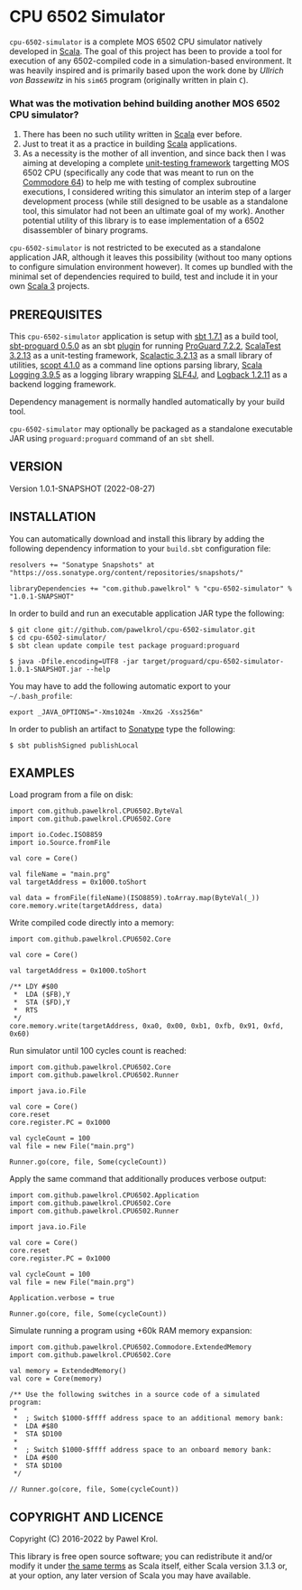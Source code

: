 CPU 6502 Simulator
==================

`cpu-6502-simulator` is a complete MOS 6502 CPU simulator natively developed in [Scala]. The goal of this project has been to provide a tool for execution of any 6502-compiled code in a simulation-based environment. It was heavily inspired and is primarily based upon the work done by _Ullrich von Bassewitz_ in his `sim65` program (originally written in plain `C`).

### What was the motivation behind building another MOS 6502 CPU simulator?

1. There has been no such utility written in [Scala] ever before.
2. Just to treat it as a practice in building [Scala] applications.
3. As a necessity is the mother of all invention, and since back then I was aiming at developing a complete [unit-testing framework] targetting MOS 6502 CPU (specifically any code that was meant to run on the [Commodore 64]) to help me with testing of complex subroutine executions, I considered writing this simulator an interim step of a larger development process (while still designed to be usable as a standalone tool, this simulator had not been an ultimate goal of my work). Another potential utility of this library is to ease implementation of a 6502 disassembler of binary programs.

`cpu-6502-simulator` is not restricted to be executed as a standalone application JAR, although it leaves this possibility (without too many options to configure simulation environment however). It comes up bundled with the minimal set of dependencies required to build, test and include it in your own [Scala 3] projects.

PREREQUISITES
-------------

This `cpu-6502-simulator` application is setup with [sbt 1.7.1] as a build tool, [sbt-proguard 0.5.0] as an sbt [plugin] for running [ProGuard 7.2.2], [ScalaTest 3.2.13] as a unit-testing framework, [Scalactic 3.2.13] as a small library of utilities, [scopt 4.1.0] as a command line options parsing library, [Scala Logging 3.9.5] as a logging library wrapping [SLF4J], and [Logback 1.2.11] as a backend logging framework.

Dependency management is normally handled automatically by your build tool.

`cpu-6502-simulator` may optionally be packaged as a standalone executable JAR using `proguard:proguard` command of an `sbt` shell.

VERSION
-------

Version 1.0.1-SNAPSHOT (2022-08-27)

INSTALLATION
------------

You can automatically download and install this library by adding the following dependency information to your `build.sbt` configuration file:

    resolvers += "Sonatype Snapshots" at "https://oss.sonatype.org/content/repositories/snapshots/"

    libraryDependencies += "com.github.pawelkrol" % "cpu-6502-simulator" % "1.0.1-SNAPSHOT"

In order to build and run an executable application JAR type the following:

    $ git clone git://github.com/pawelkrol/cpu-6502-simulator.git
    $ cd cpu-6502-simulator/
    $ sbt clean update compile test package proguard:proguard

    $ java -Dfile.encoding=UTF8 -jar target/proguard/cpu-6502-simulator-1.0.1-SNAPSHOT.jar --help

You may have to add the following automatic export to your `~/.bash_profile`:

    export _JAVA_OPTIONS="-Xms1024m -Xmx2G -Xss256m"

In order to publish an artifact to [Sonatype] type the following:

    $ sbt publishSigned publishLocal

EXAMPLES
--------

Load program from a file on disk:

    import com.github.pawelkrol.CPU6502.ByteVal
    import com.github.pawelkrol.CPU6502.Core

    import io.Codec.ISO8859
    import io.Source.fromFile

    val core = Core()

    val fileName = "main.prg"
    val targetAddress = 0x1000.toShort

    val data = fromFile(fileName)(ISO8859).toArray.map(ByteVal(_))
    core.memory.write(targetAddress, data)

Write compiled code directly into a memory:

    import com.github.pawelkrol.CPU6502.Core

    val core = Core()

    val targetAddress = 0x1000.toShort

    /** LDY #$00
     *  LDA ($FB),Y
     *  STA ($FD),Y
     *  RTS
     */
    core.memory.write(targetAddress, 0xa0, 0x00, 0xb1, 0xfb, 0x91, 0xfd, 0x60)

Run simulator until 100 cycles count is reached:

    import com.github.pawelkrol.CPU6502.Core
    import com.github.pawelkrol.CPU6502.Runner

    import java.io.File

    val core = Core()
    core.reset
    core.register.PC = 0x1000

    val cycleCount = 100
    val file = new File("main.prg")

    Runner.go(core, file, Some(cycleCount))

Apply the same command that additionally produces verbose output:

    import com.github.pawelkrol.CPU6502.Application
    import com.github.pawelkrol.CPU6502.Core
    import com.github.pawelkrol.CPU6502.Runner

    import java.io.File

    val core = Core()
    core.reset
    core.register.PC = 0x1000

    val cycleCount = 100
    val file = new File("main.prg")

    Application.verbose = true

    Runner.go(core, file, Some(cycleCount))

Simulate running a program using +60k RAM memory expansion:

    import com.github.pawelkrol.CPU6502.Commodore.ExtendedMemory
    import com.github.pawelkrol.CPU6502.Core

    val memory = ExtendedMemory()
    val core = Core(memory)

    /** Use the following switches in a source code of a simulated program:
     *
     *  ; Switch $1000-$ffff address space to an additional memory bank:
     *  LDA #$80
     *  STA $D100
     *
     *  ; Switch $1000-$ffff address space to an onboard memory bank:
     *  LDA #$00
     *  STA $D100
     */

    // Runner.go(core, file, Some(cycleCount))

COPYRIGHT AND LICENCE
---------------------

Copyright (C) 2016-2022 by Pawel Krol.

This library is free open source software; you can redistribute it and/or modify it under [the same terms] as Scala itself, either Scala version 3.1.3 or, at your option, any later version of Scala you may have available.

[Scala]: http://www.scala-lang.org/
[unit-testing framework]: https://github.com/pawelkrol/Scala-CommTest
[Commodore 64]: https://en.wikipedia.org/wiki/Commodore_64
[Scala 3]: http://www.scala-lang.org/
[sbt 1.7.1]: http://www.scala-sbt.org/
[sbt-proguard 0.5.0]: https://github.com/sbt/sbt-proguard
[plugin]: http://www.scala-sbt.org/0.13/docs/Plugins.html
[ProGuard 7.2.2]: http://proguard.sourceforge.net/
[ScalaTest 3.2.13]: http://www.scalatest.org/
[Scalactic 3.2.13]: http://www.scalactic.org/
[scopt 4.1.0]: https://github.com/scopt/scopt
[Scala Logging 3.9.5]: https://github.com/typesafehub/scala-logging
[SLF4J]: http://www.slf4j.org/
[Logback 1.2.11]: http://logback.qos.ch/
[Sonatype]: https://oss.sonatype.org/
[the same terms]: https://github.com/pawelkrol/cpu-6502-simulator/blob/master/LICENSE.md
